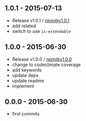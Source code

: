 

## 1.0.1 - 2015-07-13
- Release v1.0.1 / npm@v1.0.1
- add related
- switch to use `is-extendable`

## 1.0.0 - 2015-06-30
- Release v1.0.0 / npm@v1.0.0
- change to codeclimate coverage
- add keywords
- update deps
- update readme
- implement

## 0.0.0 - 2015-06-30
- first commits